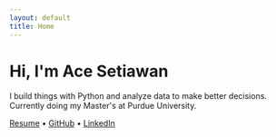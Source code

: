 ```yaml
---
layout: default
title: Home
---
```


# Hi, I'm Ace Setiawan

I build things with Python and analyze data to make better decisions.  
Currently doing my Master's at Purdue University.  

[Resume](/resume.pdf) • [GitHub](https://github.com/acepocalypse) • [LinkedIn](https://linkedin.com/in/akmalset)
